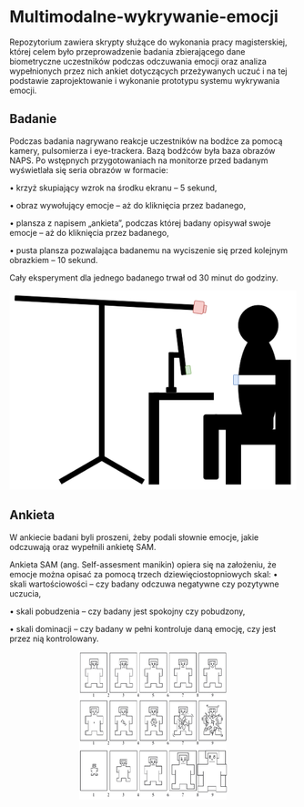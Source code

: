 # Multimodalne-wykrywanie-emocji
Repozytorium zawiera skrypty służące do wykonania pracy magisterskiej, której celem
było przeprowadzenie badania zbierającego dane biometryczne uczestników
podczas odczuwania emocji oraz analiza wypełnionych przez nich ankiet dotyczących
przeżywanych uczuć i na tej podstawie zaprojektowanie i wykonanie prototypu systemu
wykrywania emocji.

## Badanie
Podczas badania nagrywano reakcje uczestników na bodźce za pomocą kamery, pulsomierza i eye-trackera.
Bazą bodźców była baza obrazów NAPS.
Po wstępnych przygotowaniach na monitorze przed badanym wyświetlała się seria obrazów
w formacie:

• krzyż skupiający wzrok na środku ekranu – 5 sekund,

• obraz wywołujący emocje – aż do kliknięcia przez badanego,

• plansza z napisem „ankieta”, podczas której badany opisywał swoje emocje – aż do
kliknięcia przez badanego,

• pusta plansza pozwalająca badanemu na wyciszenie się przed kolejnym obrazkiem –
10 sekund.

Cały eksperyment dla jednego badanego trwał od 30 minut do godziny.

<p align="center">
<img src=".\images\diagramy-stanowisko pomiarowe.drawio.png" alt="test-bench">
</p>

## Ankieta

W ankiecie badani byli proszeni, żeby podali słownie emocje, jakie odczuwają oraz wypełnili ankietę SAM.

Ankieta SAM (ang. Self-assesment manikin) opiera się na założeniu, że emocje można
opisać za pomocą trzech dziewięciostopniowych skal:
• skali wartościowości – czy badany odczuwa negatywne czy pozytywne uczucia,

• skali pobudzenia – czy badany jest spokojny czy pobudzony,

• skali dominacji – czy badany w pełni kontroluje daną emocję, czy jest przez nią
kontrolowany.

<p align="center">
<img src=".\images\ankieta SAM.png" alt="SAM" width="260px" height="260px">
</p>
